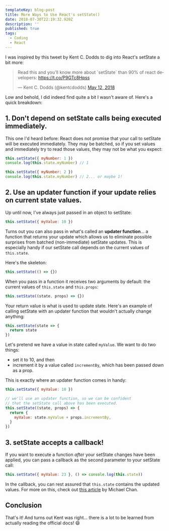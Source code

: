 ```yaml
---
templateKey: blog-post
title: More Ways to Use React's setState()
date: 2018-07-30T22:19:32.920Z
description: ''
published: true
tags:
  - Coding
  - React
---
```


I was inspired by this tweet by Kent C. Dodds to dig into React's setState a bit more:

<blockquote class="twitter-tweet" data-cards="hidden" data-lang="en"><p lang="en" dir="ltr">Read this and you&#39;ll know more about `setState` than 90% of react developers: <a href="https://t.co/P9GTc8Hpss">https://t.co/P9GTc8Hpss</a></p>&mdash; Kent C. Dodds (@kentcdodds) <a href="https://twitter.com/kentcdodds/status/995102323939557376?ref_src=twsrc%5Etfw">May 12, 2018</a></blockquote>

Low and behold, I did indeed find quite a bit I wasn't aware of. Here's a quick breakdown:

## 1. Don't depend on setState calls being executed immediately.

This one I'd heard before: React does not promise that your call to setState will be executed immediately. They may be batched, so if you set values and immediately try to read those values, they may not be what you expect:

```javascript
this.setState({ myNumber: 1 })
console.log(this.state.myNumber) // 1

this.setState({ myNumber: 2 })
console.log(this.state.myNumber) // 2... or maybe 1!
```

## 2. Use an updater function if your update relies on current state values.

Up until now, I've always just passed in an object to setState:

```javascript
this.setState({ myValue: 10 })
```

Turns out you can also pass in what's called an **updater function**... a function that returns your update which allows us to eliminate possible surprises from batched (non-immediate) setState updates. This is especially handy if our setState call depends on the current values of `this.state`.

Here's the skeleton:

```javascript
this.setState(() => {})
```

When you pass in a function it receives two arguments by default: the current values of `this.state` and `this.props`:

```javascript
this.setState((state, props) => {})
```

Your return value is what is used to update state. Here's an example of calling setState with an updater function that wouldn't actually change anything:

```javascript
this.setState(state => {
  return state
})
```

Let's pretend we have a value in state called `myValue`. We want to do two things:

* set it to 10, and then
* increment it by a value called `incrementBy`, which has been passed down as a prop.

This is exactly where an updater function comes in handy:

```javascript
this.setState({ myValue: 10 })

// we'll use an updater function, so we can be confident
// that the setState call above has been executed.
this.setState((state, props) => {
  return {
    myValue: state.myValue + props.incrementBy,
  }
})
```

## 3. setState accepts a callback!

If you want to execute a function _after_ your setState changes have been applied, you can pass a callback as the second parameter to your setState call:

```javascript
this.setState({ myValue: 23 }, () => console.log(this.state))
```

In the callback, you can rest assured that `this.state` contains the updated values. For more on this, check out [this article](https://medium.learnreact.com/setstate-takes-a-callback-1f71ad5d2296) by Michael Chan.

## Conclusion

That's it! And turns out Kent was right... there is a lot to be learned from actually reading the official docs! 😄
